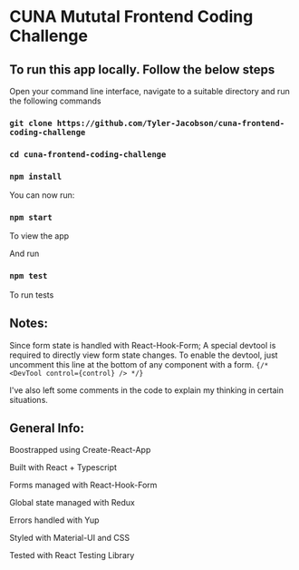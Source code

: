 # CUNA Mututal Frontend Coding Challenge

## To run this app locally. Follow the below steps

Open your command line interface, navigate to a suitable directory and run the following commands

### `git clone https://github.com/Tyler-Jacobson/cuna-frontend-coding-challenge`

### `cd cuna-frontend-coding-challenge`

### `npm install`

You can now run:
### `npm start`
To view the app

And run
### `npm test`
To run tests


## Notes:
Since form state is handled with React-Hook-Form; A special devtool is required to directly view form state changes. To enable the devtool, just uncomment this line at the bottom of any component with a form.
```{/* <DevTool control={control} /> */}```

I've also left some comments in the code to explain my thinking in certain situations.

## General Info:
Boostrapped using Create-React-App

Built with React + Typescript

Forms managed with React-Hook-Form

Global state managed with Redux

Errors handled with Yup

Styled with Material-UI and CSS

Tested with React Testing Library
